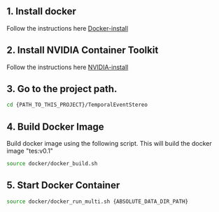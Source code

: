 ## 1. Install docker
Follow the instructions here [Docker-install](https://docs.docker.com/desktop/install/linux/ubuntu/)
## 2. Install NVIDIA Container Toolkit
Follow the instructions here [NVIDIA-install](https://docs.nvidia.com/datacenter/cloud-native/container-toolkit/latest/install-guide.html)

## 3. Go to the project path.
```bash
cd {PATH_TO_THIS_PROJECT}/TemporalEventStereo
```
## 4. Build Docker Image
Build docker image using the following script.
This will build the docker image "tes:v0.1"
```bash
source docker/docker_build.sh 
```
## 5. Start Docker Container

```bash
source docker/docker_run_multi.sh {ABSOLUTE_DATA_DIR_PATH}
```
